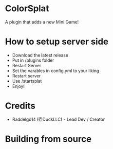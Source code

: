 # ColorSplat

A plugin that adds a new Mini Game!

# How to setup server side

- Download the latest release
- Put in /plugins folder
- Restart Server
- Set the varables in config.yml to your liking
- Restart server
- Use /startsplat
- Enjoy!

# Credits

- Raddelgo14 (@DuckLLC) - Lead Dev / Creator

# Building from source


